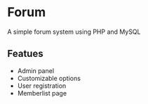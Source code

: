# Forum
A simple forum system using PHP and MySQL

## Featues
* Admin panel
* Customizable options
* User registration
* Memberlist page
